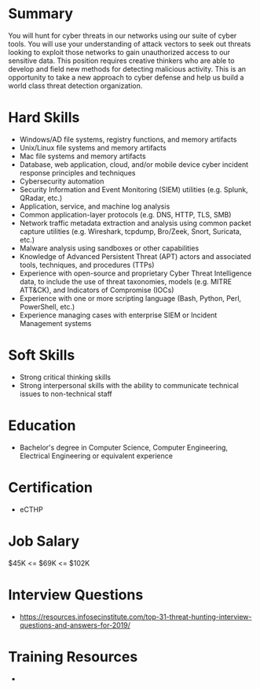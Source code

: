 # Summary
You will hunt for cyber threats in our networks using our suite of cyber tools. You will use your understanding of attack vectors to seek out threats looking to exploit those networks to gain unauthorized access to our sensitive data. This position requires creative thinkers who are able to develop and field new methods for detecting malicious activity. This is an opportunity to take a new approach to cyber defense and help us build a world class threat detection organization.

# Hard Skills
* Windows/AD file systems, registry functions, and memory artifacts
* Unix/Linux file systems and memory artifacts
* Mac file systems and memory artifacts
* Database, web application, cloud, and/or mobile device cyber incident response principles and techniques
* Cybersecurity automation
* Security Information and Event Monitoring (SIEM) utilities (e.g. Splunk, QRadar, etc.)
* Application, service, and machine log analysis
* Common application-layer protocols (e.g. DNS, HTTP, TLS, SMB)
* Network traffic metadata extraction and analysis using common packet capture utilities (e.g. Wireshark, tcpdump, Bro/Zeek, Snort, Suricata, etc.)
* Malware analysis using sandboxes or other capabilities
* Knowledge of Advanced Persistent Threat (APT) actors and associated tools, techniques, and procedures (TTPs)
* Experience with open-source and proprietary Cyber Threat Intelligence data, to include the use of threat taxonomies, models (e.g. MITRE ATT&CK), and Indicators of Compromise (IOCs)
* Experience with one or more scripting language (Bash, Python, Perl, PowerShell, etc.)
* Experience managing cases with enterprise SIEM or Incident Management systems





# Soft Skills
* Strong critical thinking skills
* Strong interpersonal skills with the ability to communicate technical issues to non-technical staff


# Education
  * Bachelor's degree in Computer Science, Computer Engineering, Electrical Engineering or equivalent experience


# Certification
  * eCTHP


# Job Salary
$45K <= $69K <= $102K


# Interview Questions
 * https://resources.infosecinstitute.com/top-31-threat-hunting-interview-questions-and-answers-for-2019/


# Training Resources
  * 



